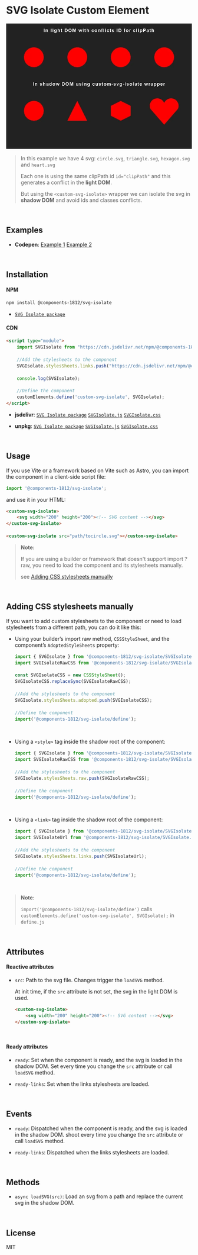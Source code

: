 # SVG Isolate Custom Element

![preview](./assets/preview.webp)
> In this example we have 4 svg: `circle.svg`, `triangle.svg`, `hexagon.svg` and `heart.svg` 
>
> Each one is using the same clipPath id `id="clipPath"` and this generates a conflict in the **light DOM**. 
>
> But using the `<custom-svg-isolate>` wrapper we can isolate the svg in **shadow DOM** and avoid ids and classes conflicts.

<br>

## Examples

- **Codepen**: 
[Example 1](https://codepen.io/FrancoJavierGadea/pen/MYwNLWd)
[Example 2](https://codepen.io/FrancoJavierGadea/pen/jEPgdyR)

<br>

## Installation

#### NPM

```bash
npm install @components-1812/svg-isolate
```

- [`SVG Isolate package`](https://www.npmjs.com/package/@components-1812/svg-isolate)

#### CDN

```html
<script type="module">
    import SVGIsolate from "https://cdn.jsdelivr.net/npm/@components-1812/svg-isolate@0.0.1/src/SVGIsolate.min.js";

    //Add the stylesheets to the component
    SVGIsolate.stylesSheets.links.push("https://cdn.jsdelivr.net/npm/@components-1812/svg-isolate@0.0.1/src/SVGIsolate.min.css");

    console.log(SVGIsolate);

    //Define the component
    customElements.define('custom-svg-isolate', SVGIsolate);
</script>
```

- **jsdelivr**: [`SVG Isolate package`](https://www.jsdelivr.com/package/npm/@components-1812/svg-isolate)
[`SVGIsolate.js`](https://cdn.jsdelivr.net/npm/@components-1812/svg-isolate@0.0.1/src/SVGIsolate.min.js)
[`SVGIsolate.css`](https://cdn.jsdelivr.net/npm/@components-1812/svg-isolate@0.0.1/src/SVGIsolate.min.css)

- **unpkg**: [`SVG Isolate package`](https://app.unpkg.com/@components-1812/svg-isolate)
[`SVGIsolate.js`](https://unpkg.com/@components-1812/svg-isolate@0.0.1/src/SVGIsolate.js)
[`SVGIsolate.css`](https://unpkg.com/@components-1812/svg-isolate@0.0.1/src/SVGIsolate.css)

<br>

## Usage

If you use Vite or a framework based on Vite such as Astro, you can import the component in a client-side script file:

```js
import '@components-1812/svg-isolate';
```

and use it in your HTML:

```html
<custom-svg-isolate>
    <svg width="200" height="200"><!-- SVG content --></svg>
</custom-svg-isolate>

<custom-svg-isolate src="path/tocircle.svg"></custom-svg-isolate>
```

> **Note:**
> 
> If you are using a builder or framework that doesn't support import ?raw, you need to load the component and its stylesheets manually.
> 
> see [Adding CSS stylesheets manually](#adding-css-stylesheets-manually)


<br>

## Adding CSS stylesheets manually

If you want to add custom stylesheets to the component or need to load stylesheets from a different path, you can do it like this:

- Using your builder’s import raw method, `CSSStyleSheet`, and the component’s `AdoptedStyleSheets` property:

    ```js
    import { SVGIsolate } from '@components-1812/svg-isolate/SVGIsolate.js';
    import SVGIsolateRawCSS from '@components-1812/svg-isolate/SVGIsolate.css?raw';

    const SVGIsolateCSS = new CSSStyleSheet();
    SVGIsolateCSS.replaceSync(SVGIsolateRawCSS);

    //Add the stylesheets to the component
    SVGIsolate.stylesSheets.adopted.push(SVGIsolateCSS);

    //Define the component
    import('@components-1812/svg-isolate/define');
    ```

<br>

- Using a `<style>` tag inside the shadow root of the component:

    ```js
    import { SVGIsolate } from '@components-1812/svg-isolate/SVGIsolate.js';
    import SVGIsolateRawCSS from '@components-1812/svg-isolate/SVGIsolate.css?raw';

    //Add the stylesheets to the component
    SVGIsolate.stylesSheets.raw.push(SVGIsolateRawCSS);

    //Define the component
    import('@components-1812/svg-isolate/define');
    ```

<br>

- Using a `<link>` tag inside the shadow root of the component:

    ```js
    import { SVGIsolate } from '@components-1812/svg-isolate/SVGIsolate.js';
    import SVGIsolateUrl from '@components-1812/svg-isolate/SVGIsolate.css?url';

    //Add the stylesheets to the component
    SVGIsolate.stylesSheets.links.push(SVGIsolateUrl);

    //Define the component
    import('@components-1812/svg-isolate/define');
    ```

<br>

> **Note:**
> 
> `import('@components-1812/svg-isolate/define')` calls `customElements.define('custom-svg-isolate', SVGIsolate);` in `define.js`

<br>

## Attributes

#### Reactive attributes

- `src`: Path to the svg file. Changes trigger the `loadSVG` method.

    At init time, if the `src` attribute is not set, the svg in the light DOM is used.

    ```html
    <custom-svg-isolate>
        <svg width="200" height="200"><!-- SVG content --></svg>
    </custom-svg-isolate>
    ```

<br>

#### Ready attributes

- `ready`: Set when the component is ready, and the svg is loaded in the shadow DOM. Set every time you change the `src` attribute or call `loadSVG` method.

- `ready-links`: Set when the links stylesheets are loaded.

<br>

## Events

- `ready`: Dispatched when the component is ready, and the svg is loaded in the shadow DOM. shoot every time you change the `src` attribute or call `loadSVG` method.

- `ready-links`: Dispatched when the links stylesheets are loaded.

<br>

## Methods

- `async loadSVG(src)`: Load an svg from a path and replace the current svg in the shadow DOM.

<br>

## License

MIT


